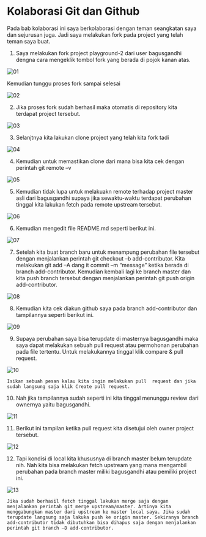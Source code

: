 # Kolaborasi Git dan Github

Pada bab kolaborasi ini saya berkolaborasi dengan teman seangkatan saya dan sejurusan juga. Jadi saya melakukan fork pada project yang telah teman saya buat.

1. Saya melakukan fork project playground-2 dari user bagusgandhi dengna cara mengeklik tombol fork yang berada di pojok kanan atas.

![01](Tugas/4.Kolaborasi/Screenshot_1.jpg)
    
   Kemudian tunggu proses fork sampai selesai 

![02](Tugas/4.Kolaborasi/Screenshot_2.jpg)

2. Jika proses fork sudah berhasil maka otomatis di repository kita terdapat project tersebut. 

![03](Tugas/4.Kolaborasi/Screenshot_3.jpg)

3. Selanjtnya kita lakukan clone project yang telah kita fork tadi

![04](Tugas/4.Kolaborasi/Screenshot_4.jpg)
    
4. Kemudian untuk memastikan clone dari mana bisa kita cek dengan perintah git remote –v 

![05](Tugas/4.Kolaborasi/Screenshot_5.jpg)
    
5. Kemudian tidak lupa untuk melakuakn remote terhadap project master asli dari bagusgandhi supaya jika sewaktu-waktu terdapat perubahan tinggal kita lakukan fetch pada remote upstream tersebut.

![06](Tugas/4.Kolaborasi/Screenshot_6.jpg)
    
6. Kemudian mengedit file README.md seperti berikut ini.

![07](Tugas/4.Kolaborasi/Screenshot_7.jpg)
    
7. Setelah kita buat branch baru untuk menampung perubahan file tersebut dengan menjalankan perintah git checkout –b add-contributor. Kita melakukan git add –A dang it commit –m “message” ketika berada di branch add-contributor. Kemudian kembali lagi ke branch master dan kita push branch tersebut dengan menjalankan perintah git push origin add-contributor.

![08](Tugas/4.Kolaborasi/Screenshot_8.jpg)

8. Kemudian kita cek diakun github saya pada branch add-contributor dan tampilannya seperti berikut ini.

![09](Tugas/4.Kolaborasi/Screenshot_9.jpg)

9. Supaya perubahan saya bisa terupdate di masternya bagusgandhi maka saya dapat melakukan sebuah pull request atau permohonan perubahan pada file tertentu. Untuk melakukannya tinggal klik compare & pull request.

![10](Tugas/4.Kolaborasi/Screenshot_9.jpg)

    Isikan sebuah pesan kalau kita ingin melakukan pull  request dan jika sudah langsung saja klik Create pull request.
    
10. Nah jika tampilannya sudah seperti ini kita tinggal menunggu review dari ownernya yaitu bagusgandhi.

![11](Tugas/4.Kolaborasi/Screenshot_10.jpg)

11. Berikut ini tampilan ketika pull request kita disetujui oleh owner project tersebut.

![12](Tugas/4.Kolaborasi/Screenshot_11.jpg)

12. Tapi kondisi di local kita khususnya di branch master belum terupdate nih. Nah kita bisa melakukan fetch upstream yang mana mengambil perubahan pada branch master miliki bagusgandhi atau pemiliki project ini.

![13](Tugas/4.Kolaborasi/Screenshot_12.jpg)

    Jika sudah berhasil fetch tinggal lakukan merge saja dengan menjalankan perintah git merge upstream/master. Artinya kita menggabungkan master dari upstream ke master local saya. Jika sudah terupdate langsung saja lakuka push ke origin master. Sekiranya branch add-contributor tidak dibutuhkan bisa dihapus saja dengan menjalankan perintah git branch –D add-contributor.
